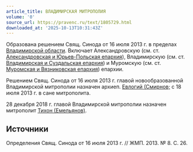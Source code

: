```yaml
---
article_title: ВЛАДИМИРСКАЯ МИТРОПОЛИЯ
volume: '0'
source_url: https://pravenc.ru/text/1805729.html
downloaded_at: '2025-10-13T10:31:43Z'
---
```


Образована решением Свящ. Синода от 16 июля 2013 г. в пределах [Владимирской области](<https://pravenc.ru/text/Владимирской области.html>). Включает Александровскую (см. ст. [Александровская и Юрьев-Польская епархия](<https://pravenc.ru/text/Александровская и Юрьев-Польская епархия.html>)), Владимирскую (см. ст. [Владимирская и Суздальская епархия](<https://pravenc.ru/text/Владимирская и Суздальская епархия.html>)) и Муромскую (см. ст. [Муромская и Вязниковская епархия](<https://pravenc.ru/text/Муромская и Вязниковская епархия.html>)) епархии.

Решением Свящ. Синода от 16 июля 2013 г. главой новообразованной Владимирской митрополии назначен архиеп. [Евлогий (Смирнов;](<https://pravenc.ru/text/Евлогий (Смирнов .html>) с 18 июля 2013 г. в сане митрополита.

28 декабря 2018 г. главой Владимирской митрополии назначен митрополит [Тихон (Емельянов)](<https://pravenc.ru/text/Тихон (Емельянов).html>).

## Источники

Определения Свящ. Синода от 16 июля 2013 г. // ЖМП. 2013. № 8. С. 26.
